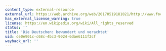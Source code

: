 ```yaml
---
content_type: external-resource
external_url: https://web.archive.org/web/20170519181021/http://www.focus.de/politik/ausland/europa-die-deutschen-und150-bewundert-und-verachtet_aid_162480.html
has_external_license_warning: true
license: https://en.wikipedia.org/wiki/All_rights_reserved
status: ''
title: 'Die Deutschen: bewundert und verachtet'
uid: ce0e901c-c68c-4bc3-9024-6dae6111f2cf
wayback_url: ''
---
```

